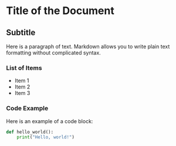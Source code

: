 # Title of the Document

## Subtitle

Here is a paragraph of text. Markdown allows you to write plain text formatting without complicated syntax.

### List of Items
- Item 1
- Item 2
- Item 3

### Code Example
Here is an example of a code block:
```python
def hello_world():
    print("Hello, world!")
